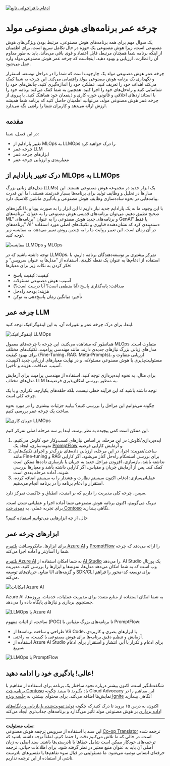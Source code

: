 <!--
CO_OP_TRANSLATOR_METADATA:
{
  "original_hash": "b9d32511b27373a1b21b5789d4fda057",
  "translation_date": "2025-10-17T23:12:37+00:00",
  "source_file": "14-the-generative-ai-application-lifecycle/README.md",
  "language_code": "fa"
}
-->
[![ادغام با فراخوانی تابع](../../../translated_images/14-lesson-banner.066d74a31727ac121eeac06376a068a397d8e335281e63ce94130d11f516e46b.fa.png)](https://youtu.be/ewtQY_RJrzs?si=dyJ2bjiljH7UUHCh)

# چرخه عمر برنامه‌های هوش مصنوعی مولد

یک سوال مهم برای همه برنامه‌های هوش مصنوعی، مرتبط بودن ویژگی‌های هوش مصنوعی است، زیرا هوش مصنوعی یک حوزه در حال تکامل سریع است. برای اطمینان از اینکه برنامه شما همچنان مرتبط، قابل اعتماد و قوی باقی می‌ماند، باید به طور مداوم آن را نظارت، ارزیابی و بهبود دهید. اینجاست که چرخه عمر هوش مصنوعی مولد وارد عمل می‌شود.

چرخه عمر هوش مصنوعی مولد یک چارچوب است که شما را در مراحل توسعه، استقرار و نگهداری یک برنامه هوش مصنوعی مولد راهنمایی می‌کند. این چرخه به شما کمک می‌کند اهداف خود را تعریف کنید، عملکرد خود را اندازه‌گیری کنید، چالش‌های خود را شناسایی کنید و راه‌حل‌های خود را اجرا کنید. همچنین به شما کمک می‌کند برنامه خود را با استانداردهای اخلاقی و قانونی حوزه کاری و ذینفعان خود هماهنگ کنید. با پیروی از چرخه عمر هوش مصنوعی مولد، می‌توانید اطمینان حاصل کنید که برنامه شما همیشه ارزش ارائه می‌دهد و کاربران شما را راضی نگه می‌دارد.

## مقدمه

در این فصل، شما:

- تغییر پارادایم از MLOps به LLMOps را درک خواهید کرد
- چرخه عمر LLM
- ابزارهای چرخه عمر
- معیاربندی و ارزیابی چرخه عمر

## درک تغییر پارادایم از MLOps به LLMOps

مدل‌های زبانی بزرگ (LLMs) یک ابزار جدید در مجموعه هوش مصنوعی هستند. این مدل‌ها در تحلیل و وظایف تولید برای برنامه‌ها بسیار قدرتمند هستند، اما این قدرت پیامدهایی در نحوه ساده‌سازی وظایف هوش مصنوعی و یادگیری ماشین کلاسیک دارد.

با این وجود، ما به یک پارادایم جدید نیاز داریم تا این ابزار را به صورت پویا و با انگیزه‌های صحیح تطبیق دهیم. می‌توان برنامه‌های قدیمی هوش مصنوعی را به عنوان "برنامه‌های ML" و برنامه‌های جدید هوش مصنوعی را به عنوان "برنامه‌های GenAI" یا فقط "برنامه‌های AI" دسته‌بندی کرد که نشان‌دهنده فناوری و تکنیک‌های اصلی مورد استفاده در آن زمان است. این تغییر روایت ما را به چندین روش تغییر می‌دهد، به مقایسه زیر توجه کنید.

![مقایسه LLMOps و MLOps](../../../translated_images/01-llmops-shift.29bc933cb3bb0080a562e1655c0c719b71a72c3be6252d5c564b7f598987e602.fa.png)

توجه داشته باشید که در LLMOps، تمرکز بیشتری بر توسعه‌دهندگان برنامه داریم، با استفاده از ادغام‌ها به عنوان یک نقطه کلیدی، استفاده از "مدل‌ها به عنوان سرویس" و فکر کردن به نکات زیر برای معیارها:

- کیفیت: کیفیت پاسخ
- آسیب: هوش مصنوعی مسئولانه
- صداقت: پایه‌گذاری پاسخ (آیا منطقی است؟ آیا درست است؟)
- هزینه: بودجه راه‌حل
- تأخیر: میانگین زمان پاسخ‌دهی به توکن

## چرخه عمر LLM

ابتدا، برای درک چرخه عمر و تغییرات آن، به این اینفوگرافیک توجه کنید.

![اینفوگرافیک LLMOps](../../../translated_images/02-llmops.70a942ead05a7645db740f68727d90160cb438ab71f0fb20548bc7fe5cad83ff.fa.png)

همانطور که مشاهده می‌کنید، این چرخه با چرخه‌های معمول MLOps متفاوت است. مدل‌های زبانی بزرگ نیازهای جدیدی دارند، مانند مهندسی پرامپت، تکنیک‌های مختلف برای بهبود کیفیت (Fine-Tuning، RAG، Meta-Prompts)، ارزیابی متفاوت و مسئولیت‌پذیری با هوش مصنوعی مسئولانه، و در نهایت معیارهای ارزیابی جدید (کیفیت، آسیب، صداقت، هزینه و تأخیر).

برای مثال، به نحوه ایده‌پردازی توجه کنید. استفاده از مهندسی پرامپت برای آزمایش مدل‌های مختلف LLM به منظور بررسی امکان‌پذیری فرضیه‌ها.

توجه داشته باشید که این فرآیند خطی نیست، بلکه حلقه‌های یکپارچه، تکراری و با یک چرخه کلی است.

چگونه می‌توانیم این مراحل را بررسی کنیم؟ بیایید جزئیات بیشتری را در مورد نحوه ساخت یک چرخه عمر بررسی کنیم.

![جریان کاری LLMOps](../../../translated_images/03-llm-stage-flows.3a1e1c401235a6cfa886ed6ba04aa52a096a545e1bc44fa54d7d5983a7201892.fa.png)

این ممکن است کمی پیچیده به نظر برسد، ابتدا بر سه مرحله اصلی تمرکز کنیم.

1. ایده‌پردازی/کاوش: در این مرحله، بر اساس نیازهای کسب‌وکار خود کاوش می‌کنیم. نمونه‌سازی، ایجاد یک [PromptFlow](https://microsoft.github.io/promptflow/index.html?WT.mc_id=academic-105485-koreyst) و آزمایش کارایی فرضیه.
2. ساخت/تقویت: اجرا، در این مرحله، ارزیابی داده‌های بزرگ‌تر و اجرای تکنیک‌هایی مانند Fine-tuning و RAG برای بررسی استحکام راه‌حل آغاز می‌شود. اگر کارایی نداشته باشد، بازسازی، افزودن مراحل جدید به جریان یا بازسازی داده‌ها ممکن است کمک کند. پس از آزمایش جریان و مقیاس، اگر کارایی داشته باشد و معیارها بررسی شوند، آماده مرحله بعدی است.
3. عملیاتی‌سازی: ادغام، اکنون سیستم نظارت و هشدار را به سیستم اضافه کرده، استقرار و ادغام برنامه را در برنامه انجام می‌دهیم.

سپس، چرخه کلی مدیریت را داریم که بر امنیت، انطباق و حاکمیت تمرکز دارد.

تبریک می‌گوییم، اکنون برنامه هوش مصنوعی شما آماده اجرا و عملیاتی شدن است. برای تجربه عملی، به [دموی چت Contoso](https://nitya.github.io/contoso-chat/?WT.mc_id=academic-105485-koreys) نگاهی بیندازید.

حال، از چه ابزارهایی می‌توانیم استفاده کنیم؟

## ابزارهای چرخه عمر

برای ابزارها، مایکروسافت [پلتفرم Azure AI](https://azure.microsoft.com/solutions/ai/?WT.mc_id=academic-105485-koreys) و [PromptFlow](https://microsoft.github.io/promptflow/index.html?WT.mc_id=academic-105485-koreyst) را ارائه می‌دهد که چرخه شما را آسان‌تر و آماده اجرا می‌کند.

[پلتفرم Azure AI](https://azure.microsoft.com/solutions/ai/?WT.mc_id=academic-105485-koreys) به شما امکان استفاده از [AI Studio](https://ai.azure.com/?WT.mc_id=academic-105485-koreys) را می‌دهد. AI Studio یک پورتال وب است که به شما امکان می‌دهد مدل‌ها، نمونه‌ها و ابزارها را بررسی کنید. مدیریت منابع، جریان‌های توسعه UI و گزینه‌های SDK/CLI برای توسعه کد-محور را فراهم می‌کند.

![امکانات Azure AI](../../../translated_images/04-azure-ai-platform.80203baf03a12fa8b166e194928f057074843d1955177baf0f5b53d50d7b6153.fa.png)

Azure AI به شما امکان استفاده از منابع متعدد برای مدیریت عملیات، خدمات، پروژه‌ها، جستجوی برداری و نیازهای پایگاه داده را می‌دهد.

![LLMOps با Azure AI](../../../translated_images/05-llm-azure-ai-prompt.a5ce85cdbb494bdf95420668e3464aae70d8b22275a744254e941dd5e73ae0d2.fa.png)

ساخت، از اثبات مفهوم (POC) تا برنامه‌های بزرگ مقیاس با PromptFlow:

- طراحی و ساخت برنامه‌ها از VS Code، با ابزارهای بصری و کاربردی
- آزمایش و تنظیم دقیق برنامه‌ها برای هوش مصنوعی با کیفیت، به راحتی.
- استفاده از Azure AI Studio برای ادغام و تکرار با ابر، انتشار و استقرار برای ادغام سریع.

![LLMOps با PromptFlow](../../../translated_images/06-llm-promptflow.a183eba07a3a7fdf4aa74db92a318b8cbbf4a608671f6b166216358d3203d8d4.fa.png)

## عالی! یادگیری خود را ادامه دهید!

شگفت‌انگیز است، اکنون بیشتر درباره نحوه ساختار یک برنامه برای استفاده از مفاهیم با [برنامه چت Contoso](https://nitya.github.io/contoso-chat/?WT.mc_id=academic-105485-koreyst) یاد بگیرید تا ببینید چگونه Cloud Advocacy این مفاهیم را در نمایش‌ها اضافه می‌کند. برای محتوای بیشتر، به [جلسه ویژه Ignite](https://www.youtube.com/watch?v=DdOylyrTOWg) نگاهی بیندازید!

اکنون، به درس ۱۵ بروید تا درک کنید که چگونه [تولید تقویت‌شده با بازیابی و پایگاه‌های داده برداری](../15-rag-and-vector-databases/README.md?WT.mc_id=academic-105485-koreyst) بر هوش مصنوعی مولد تأثیر می‌گذارد و برنامه‌های جذاب‌تری ایجاد می‌کند!

---

**سلب مسئولیت**:  
این سند با استفاده از سرویس ترجمه هوش مصنوعی [Co-op Translator](https://github.com/Azure/co-op-translator) ترجمه شده است. در حالی که ما تلاش می‌کنیم دقت را حفظ کنیم، لطفاً توجه داشته باشید که ترجمه‌های خودکار ممکن است شامل خطاها یا نادرستی‌ها باشند. سند اصلی به زبان اصلی آن باید به عنوان منبع معتبر در نظر گرفته شود. برای اطلاعات حیاتی، ترجمه حرفه‌ای انسانی توصیه می‌شود. ما مسئولیتی در قبال سوء تفاهم‌ها یا تفسیرهای نادرست ناشی از استفاده از این ترجمه نداریم.